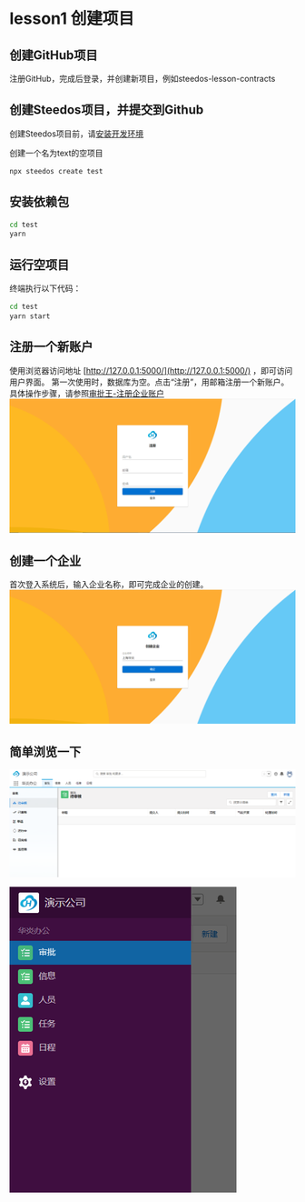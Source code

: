 # lesson1  创建项目

## 创建GitHub项目

注册GitHub，完成后登录，并创建新项目，例如steedos-lesson-contracts

## 创建Steedos项目，并提交到Github

创建Steedos项目前，请[安装开发环境](https://developer.steedos.com/docs/developer/guide)

创建一个名为text的空项目

```bash
npx steedos create test
```

## 安装依赖包

```bash
cd test
yarn
```

## 运行空项目
终端执行以下代码：
```bash
cd test
yarn start
```

## 注册一个新账户

使用浏览器访问地址 [http://127.0.0.1:5000/](http://127.0.0.1:5000/) ，即可访问用户界面。
第一次使用时，数据库为空。点击“注册”，用邮箱注册一个新账户。具体操作步骤，请参照[审批王-注册企业账户](https://developer.steedos.com/docs/workflow/help/guide)
![注册](https://github.com/steedos/steedos-website/blob/master/website/static/assets/注册.png)

## 创建一个企业

首次登入系统后，输入企业名称，即可完成企业的创建。
![创建企业](https://github.com/steedos/steedos-website/blob/master/website/static/assets/注册2.png)

## 简单浏览一下

![PC界面展示](/website/static/assets/guide_1.png)

![移动端界面展示](/website/static/assets/guide_2.png)
